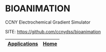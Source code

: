 # BIOANIMATION
 
 CCNY Electrochemical Gradient Simulator
 
 SITE: https://github.com/ccnydss/bioanimation

 | [Applications](https://portable-linux-apps.github.io/apps.html) | [Home](https://portable-linux-apps.github.io)
 | --- | --- |
